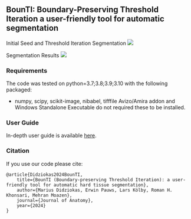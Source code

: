 ## BounTI: Boundary-Preserving Threshold Iteration a user-friendly tool for automatic segmentation
Initial Seed and Threshold Iteration Segmentation
![](https://github.com/Didziokas/BounTI/blob/main/Lizard%20rotate%20resize.gif)

Segmentation Results
![](https://github.com/Didziokas/BounTI/blob/main/Lizard%20explosion.gif)

### Requirements

The code was tested on python=3.7;3.8;3.9;3.10 with the following packaged:
- numpy, scipy, scikit-image, nibabel, tifffile
Avizo/Amira addon and Windows Standalone Executable do not required these to be installed.

### User Guide

In-depth user guide is available [here](https://github.com/Didziokas/BounTI/blob/main/BounTI%20User%20Manual.pdf).

### Citation
If you use our code please cite:
```text
@article{Didziokas2024BounTI, 
    title={BounTI (Boundary-preserving Threshold Iteration): a user-friendly tool for automatic hard tissue segmentation}, 
    author={Marius Didziokas, Erwin Pauws, Lars Kölby, Roman H. Khonsari, Mehran Moazen},
    journal={Journal of Anatomy},
    year={2024}
}
